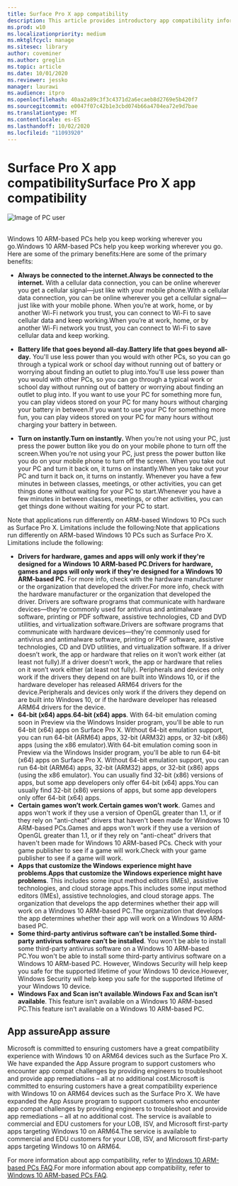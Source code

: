 ```yaml
---
title: Surface Pro X app compatibility
description: This article provides introductory app compatibility information for Surface Pro X ARM-based PCs.
ms.prod: w10
ms.localizationpriority: medium
ms.mktglfcycl: manage
ms.sitesec: library
author: coveminer
ms.author: greglin
ms.topic: article
ms.date: 10/01/2020
ms.reviewer: jessko
manager: laurawi
ms.audience: itpro
ms.openlocfilehash: 40aa2a89c3f3c4371d2a6ecaeb8d2769e5b420f7
ms.sourcegitcommit: e0047f07c42b1e3cbd074b66a4704ea72e9d7bae
ms.translationtype: MT
ms.contentlocale: es-ES
ms.lasthandoff: 10/02/2020
ms.locfileid: "11093920"
---
```

# <span data-ttu-id="78187-103">Surface Pro X app compatibility</span><span class="sxs-lookup"><span data-stu-id="78187-103">Surface Pro X app compatibility</span></span>



 ![Image of PC user](images/4527790_en_4.png)<br><br>



<span data-ttu-id="78187-105">Windows 10 ARM-based PCs help you keep working wherever you go.</span><span class="sxs-lookup"><span data-stu-id="78187-105">Windows 10 ARM-based PCs help you keep working wherever you go.</span></span> <span data-ttu-id="78187-106">Here are some of the primary benefits:</span><span class="sxs-lookup"><span data-stu-id="78187-106">Here are some of the primary benefits:</span></span>

- **<span data-ttu-id="78187-107">Always be connected to the internet.</span><span class="sxs-lookup"><span data-stu-id="78187-107">Always be connected to the internet.</span></span>** <span data-ttu-id="78187-108">With a cellular data connection, you can be online wherever you get a cellular signal—just like with your mobile phone.</span><span class="sxs-lookup"><span data-stu-id="78187-108">With a cellular data connection, you can be online wherever you get a cellular signal—just like with your mobile phone.</span></span> <span data-ttu-id="78187-109">When you’re at work, home, or by another Wi-Fi network you trust, you can connect to Wi-Fi to save cellular data and keep working.</span><span class="sxs-lookup"><span data-stu-id="78187-109">When you’re at work, home, or by another Wi-Fi network you trust, you can connect to Wi-Fi to save cellular data and keep working.</span></span>

- **<span data-ttu-id="78187-110">Battery life that goes beyond all-day.</span><span class="sxs-lookup"><span data-stu-id="78187-110">Battery life that goes beyond all-day.</span></span>**  <span data-ttu-id="78187-111">You'll use less power than you would with other PCs, so you can go through a typical work or school day without running out of battery or worrying about finding an outlet to plug into.</span><span class="sxs-lookup"><span data-stu-id="78187-111">You'll use less power than you would with other PCs, so you can go through a typical work or school day without running out of battery or worrying about finding an outlet to plug into.</span></span> <span data-ttu-id="78187-112">If you want to use your PC for something more fun, you can play videos stored on your PC for many hours without charging your battery in between.</span><span class="sxs-lookup"><span data-stu-id="78187-112">If you want to use your PC for something more fun, you can play videos stored on your PC for many hours without charging your battery in between.</span></span>

- **<span data-ttu-id="78187-113">Turn on instantly.</span><span class="sxs-lookup"><span data-stu-id="78187-113">Turn on instantly.</span></span>** <span data-ttu-id="78187-114">When you’re not using your PC, just press the power button like you do on your mobile phone to turn off the screen.</span><span class="sxs-lookup"><span data-stu-id="78187-114">When you’re not using your PC, just press the power button like you do on your mobile phone to turn off the screen.</span></span> <span data-ttu-id="78187-115">When you take out your PC and turn it back on, it turns on instantly.</span><span class="sxs-lookup"><span data-stu-id="78187-115">When you take out your PC and turn it back on, it turns on instantly.</span></span> <span data-ttu-id="78187-116">Whenever you have a few minutes in between classes, meetings, or other activities, you can get things done without waiting for your PC to start.</span><span class="sxs-lookup"><span data-stu-id="78187-116">Whenever you have a few minutes in between classes, meetings, or other activities, you can get things done without waiting for your PC to start.</span></span>

<span data-ttu-id="78187-117">Note that applications run differently on ARM-based Windows 10 PCs such as Surface Pro X. Limitations include the following:</span><span class="sxs-lookup"><span data-stu-id="78187-117">Note that applications run differently on ARM-based Windows 10 PCs such as Surface Pro X. Limitations include the following:</span></span>

- <span data-ttu-id="78187-118">**Drivers for hardware, games and apps will only work if they're designed for a Windows 10 ARM-based PC**.</span><span class="sxs-lookup"><span data-stu-id="78187-118">**Drivers for hardware, games and apps will only work if they're designed for a Windows 10 ARM-based PC**.</span></span> <span data-ttu-id="78187-119">For more info, check with the hardware manufacturer or the organization that developed the driver.</span><span class="sxs-lookup"><span data-stu-id="78187-119">For more info, check with the hardware manufacturer or the organization that developed the driver.</span></span> <span data-ttu-id="78187-120">Drivers are software programs that communicate with hardware devices—they're commonly used for antivirus and antimalware software, printing or PDF software, assistive technologies, CD and DVD utilities, and virtualization software.</span><span class="sxs-lookup"><span data-stu-id="78187-120">Drivers are software programs that communicate with hardware devices—they're commonly used for antivirus and antimalware software, printing or PDF software, assistive technologies, CD and DVD utilities, and virtualization software.</span></span> <span data-ttu-id="78187-121">If a driver doesn’t work, the app or hardware that relies on it won’t work either (at least not fully).</span><span class="sxs-lookup"><span data-stu-id="78187-121">If a driver doesn’t work, the app or hardware that relies on it won’t work either (at least not fully).</span></span> <span data-ttu-id="78187-122">Peripherals and devices only work if the drivers they depend on are built into Windows 10, or if the hardware developer has released ARM64 drivers for the device.</span><span class="sxs-lookup"><span data-stu-id="78187-122">Peripherals and devices only work if the drivers they depend on are built into Windows 10, or if the hardware developer has released ARM64 drivers for the device.</span></span>
- <span data-ttu-id="78187-123">**64-bit (x64) apps**.</span><span class="sxs-lookup"><span data-stu-id="78187-123">**64-bit (x64) apps**.</span></span> <span data-ttu-id="78187-124">With 64-bit emulation coming soon in Preview via the Windows Insider program, you'll be able to run 64-bit (x64) apps on Surface Pro X. Without 64-bit emulation support, you can run 64-bit (ARM64) apps, 32-bit (ARM32) apps, or 32-bit (x86) apps (using the x86 emulator).</span><span class="sxs-lookup"><span data-stu-id="78187-124">With 64-bit emulation coming soon in Preview via the Windows Insider program, you'll be able to run 64-bit (x64) apps on Surface Pro X. Without 64-bit emulation support, you can run 64-bit (ARM64) apps, 32-bit (ARM32) apps, or 32-bit (x86) apps (using the x86 emulator).</span></span> <span data-ttu-id="78187-125">You can usually find 32-bit (x86) versions of apps, but some app developers only offer 64-bit (x64) apps.</span><span class="sxs-lookup"><span data-stu-id="78187-125">You can usually find 32-bit (x86) versions of apps, but some app developers only offer 64-bit (x64) apps.</span></span>
- <span data-ttu-id="78187-126">**Certain games won’t work**.</span><span class="sxs-lookup"><span data-stu-id="78187-126">**Certain games won’t work**.</span></span> <span data-ttu-id="78187-127">Games and apps won't work if they use a version of OpenGL greater than 1.1, or if they rely on "anti-cheat" drivers that haven't been made for Windows 10 ARM-based PCs.</span><span class="sxs-lookup"><span data-stu-id="78187-127">Games and apps won't work if they use a version of OpenGL greater than 1.1, or if they rely on "anti-cheat" drivers that haven't been made for Windows 10 ARM-based PCs.</span></span> <span data-ttu-id="78187-128">Check with your game publisher to see if a game will work.</span><span class="sxs-lookup"><span data-stu-id="78187-128">Check with your game publisher to see if a game will work.</span></span>
- <span data-ttu-id="78187-129">**Apps that customize the Windows experience might have problems**.</span><span class="sxs-lookup"><span data-stu-id="78187-129">**Apps that customize the Windows experience might have problems**.</span></span> <span data-ttu-id="78187-130">This includes some input method editors (IMEs), assistive technologies, and cloud storage apps.</span><span class="sxs-lookup"><span data-stu-id="78187-130">This includes some input method editors (IMEs), assistive technologies, and cloud storage apps.</span></span> <span data-ttu-id="78187-131">The organization that develops the app determines whether their app will work on a Windows 10 ARM-based PC.</span><span class="sxs-lookup"><span data-stu-id="78187-131">The organization that develops the app determines whether their app will work on a Windows 10 ARM-based PC.</span></span>
- <span data-ttu-id="78187-132">**Some third-party antivirus software can’t be installed**.</span><span class="sxs-lookup"><span data-stu-id="78187-132">**Some third-party antivirus software can’t be installed**.</span></span> <span data-ttu-id="78187-133">You won't be able to install some third-party antivirus software on a Windows 10 ARM-based PC.</span><span class="sxs-lookup"><span data-stu-id="78187-133">You won't be able to install some third-party antivirus software on a Windows 10 ARM-based PC.</span></span> <span data-ttu-id="78187-134">However, Windows Security will help keep you safe for the supported lifetime of your Windows 10 device.</span><span class="sxs-lookup"><span data-stu-id="78187-134">However, Windows Security will help keep you safe for the supported lifetime of your Windows 10 device.</span></span>
- <span data-ttu-id="78187-135">**Windows Fax and Scan isn’t available**.</span><span class="sxs-lookup"><span data-stu-id="78187-135">**Windows Fax and Scan isn’t available**.</span></span> <span data-ttu-id="78187-136">This feature isn’t available on a Windows 10 ARM-based PC.</span><span class="sxs-lookup"><span data-stu-id="78187-136">This feature isn’t available on a Windows 10 ARM-based PC.</span></span>

## <span data-ttu-id="78187-137">App assure</span><span class="sxs-lookup"><span data-stu-id="78187-137">App assure</span></span>

<span data-ttu-id="78187-138">Microsoft is committed to ensuring customers have a great compatibility experience with Windows 10 on ARM64 devices such as the Surface Pro X. We have expanded the App Assure program to support customers who encounter app compat challenges by providing engineers to troubleshoot and provide app remediations – all at no additional cost.</span><span class="sxs-lookup"><span data-stu-id="78187-138">Microsoft is committed to ensuring customers have a great compatibility experience with Windows 10 on ARM64 devices such as the Surface Pro X. We have expanded the App Assure program to support customers who encounter app compat challenges by providing engineers to troubleshoot and provide app remediations – all at no additional cost.</span></span> <span data-ttu-id="78187-139">The service is available to commercial and EDU customers for your LOB, ISV, and Microsoft first-party apps targeting Windows 10 on ARM64.</span><span class="sxs-lookup"><span data-stu-id="78187-139">The service is available to commercial and EDU customers for your LOB, ISV, and Microsoft first-party apps targeting Windows 10 on ARM64.</span></span> 

<span data-ttu-id="78187-140">For more information about app compatibility, refer to [Windows 10 ARM-based PCs FAQ](https://support.microsoft.com/en-us/help/4521606).</span><span class="sxs-lookup"><span data-stu-id="78187-140">For more information about app compatibility, refer to [Windows 10 ARM-based PCs FAQ](https://support.microsoft.com/en-us/help/4521606).</span></span>

